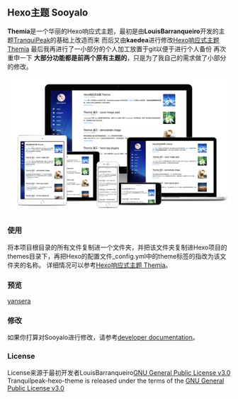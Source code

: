 ## Hexo主题 Sooyalo
 **Themia**是一个华丽的Hexo响应式主题，最初是由**LouisBarranqueiro**开发的主题[TranquiPeak](https://github.com/LouisBarranqueiro/tranquilpeak-hexo-theme)的基础上改造而来
而后又由**kaedea**进行修改[Hexo响应式主题 Themia](http://kaedea.com/2015/10/05/themia-demo-using-thmia/)
最后我再进行了一小部分的个人加工放置于git以便于进行个人备份
 再次重申一下
**大部分功能都是前两个原有主题的**，只是为了我自己的需求做了小部分的修改。

![](/themia_mockup.png)

### 使用 ###
将本项目根目录的所有文件复制进一个文件夹，并把该文件夹复制进Hexo项目的themes目录下，再把Hexo的配置文件_config.yml中的theme标签的指改为该文件夹的名称。
详细情况可以参考[Hexo响应式主题 Themia](http://kaedea.com/2015/10/05/themia-demo-using-thmia/)。

### 预览 ###
[yansera](https:www.yansera.com)

### 修改 ###
如果你打算对Sooyalo进行修改，请参考[developer documentation](/docs/developer.md)。

### License ###
License来源于最初开发者LouisBarranqueiro[GNU General Public License v3.0](https://github.com/LouisBarranqueiro/tranquilpeak-hexo-theme/blob/master/LICENSE)
Tranquilpeak-hexo-theme is released under the terms of the [GNU General Public License v3.0](https://github.com/LouisBarranqueiro/tranquilpeak-hexo-theme/blob/master/LICENSE)

